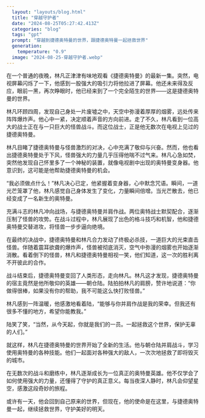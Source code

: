 ```yaml
---
  layout: "layouts/blog.html"
  title: "穿越守护者"
  date: "2024-08-25T05:27:42.413Z"
  categories: "blog"
  tags: "gpt"
  prompt: "穿越到捷德奥特曼的世界，跟捷德奥特曼一起拯救世界"
  generation: 
    temperature: "0.9"
  image: "2024-08-25-穿越守护者.webp"
---
```

在一个普通的夜晚，林凡正津津有味地观看《捷德奥特曼》的最新一集。突然，电视屏幕闪烁了一下，他感到一股强大的吸引力将他拉进了屏幕。他还未来得及反应，眼前一黑，再次睁眼时，他已经来到了一个完全陌生的世界——这是捷德奥特曼的世界。

林凡环顾四周，发现自己身处一片废墟之中，天空中弥漫着厚厚的烟雾，远处传来阵阵爆炸声。他心中一紧，决定顺着声音的方向前进。走了不久，林凡看到一位高大的战士正在与一只巨大的怪兽战斗。而这位战士，正是他无数次在电视上见过的捷德奥特曼。

林凡目睹了捷德奥特曼与怪兽激烈的对决，心中充满了敬仰与兴奋。然而，他也看出捷德奥特曼处于下风，怪兽强大的力量几乎压得他喘不过气来。林凡心急如焚，突然他发现自己怀里多了一个神秘的装置，就像电视剧中出现的奥特曼变身器。他意识到，这可能是他帮助捷德奥特曼的机会。

“我必须做点什么！”林凡决心已定，他紧握着变身器，心中默念咒语。瞬间，一道光芒笼罩了他，林凡感觉自己身体发生了变化，力量瞬间倍增。当光芒散去，他已经变成了一名新生的奥特曼。 

充满斗志的林凡冲向战场，与捷德奥特曼并肩作战。两位奥特战士默契配合，逐渐压制了怪兽的攻势。在战斗过程中，林凡展现了出色的格斗技巧和机智，他和捷德奥特曼交替进攻，将怪兽一步步逼向绝境。

在最终的决战中，捷德奥特曼和林凡合力发动了终极必杀技，一道巨大的光束直击怪兽。伴随着震耳欲聋的爆炸声，怪兽被彻底消灭，空气中弥漫的烟雾也开始逐渐消散。看着倒下的怪兽，林凡和捷德奥特曼相视一笑，他们知道，这一次的胜利离不开彼此的合作。

战斗结束后，捷德奥特曼变回了人类形态，走向林凡。林凡这才发现，捷德奥特曼的宿主竟然是他所敬仰的英雄——朝仓陆。陆拍拍林凡的肩膀，赞许地说道：“你做得很棒，如果没有你的帮助，我不可能这么快打败怪兽。”

林凡感到一阵温暖，他感激地看着陆，“能够与你并肩作战是我的荣幸。但我还有很多不懂的地方，希望你能教我。”

陆笑了笑，“当然，从今天起，你就是我们的一员。一起拯救这个世界，保护无辜的人们。”

就这样，林凡在捷德奥特曼的世界开始了全新的生活。他与朝仓陆并肩战斗，学习使用奥特曼的各种技能。他们一起面对各种强大的敌人，一次次地拯救了即将毁灭的城市。

在无数次的战斗和磨练中，林凡逐渐成长为一位真正的奥特曼英雄。他不仅学会了如何使用强大的力量，还懂得了守护的真正意义。每当夜深人静时，林凡会仰望星空，感激这段奇妙的旅程。

或许有一天，他会回到自己原来的世界，但现在，他的使命是在这里，与捷德奥特曼一起，继续拯救世界，守护美好的明天。
